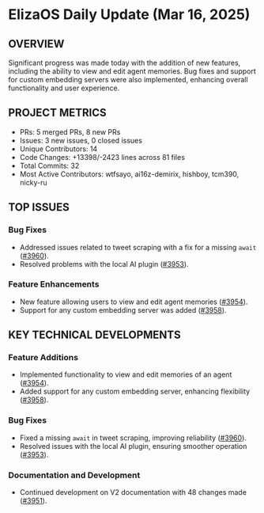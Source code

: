 # ElizaOS Daily Update (Mar 16, 2025)

## OVERVIEW 
Significant progress was made today with the addition of new features, including the ability to view and edit agent memories. Bug fixes and support for custom embedding servers were also implemented, enhancing overall functionality and user experience.

## PROJECT METRICS
- PRs: 5 merged PRs, 8 new PRs
- Issues: 3 new issues, 0 closed issues
- Unique Contributors: 14
- Code Changes: +13398/-2423 lines across 81 files
- Total Commits: 32
- Most Active Contributors: wtfsayo, ai16z-demirix, hishboy, tcm390, nicky-ru

## TOP ISSUES
### Bug Fixes
- Addressed issues related to tweet scraping with a fix for a missing `await` ([#3960](https://github.com/elizaos/eliza/issues/3960)).
- Resolved problems with the local AI plugin ([#3953](https://github.com/elizaos/eliza/issues/3953)).

### Feature Enhancements
- New feature allowing users to view and edit agent memories ([#3954](https://github.com/elizaos/eliza/issues/3954)).
- Support for any custom embedding server was added ([#3958](https://github.com/elizaos/eliza/issues/3958)).

## KEY TECHNICAL DEVELOPMENTS
### Feature Additions
- Implemented functionality to view and edit memories of an agent ([#3954](https://github.com/elizaos/eliza/pull/3954)).
- Added support for any custom embedding server, enhancing flexibility ([#3958](https://github.com/elizaos/eliza/pull/3958)).

### Bug Fixes
- Fixed a missing `await` in tweet scraping, improving reliability ([#3960](https://github.com/elizaos/eliza/pull/3960)).
- Resolved issues with the local AI plugin, ensuring smoother operation ([#3953](https://github.com/elizaos/eliza/pull/3953)).

### Documentation and Development
- Continued development on V2 documentation with 48 changes made ([#3951](https://github.com/elizaos/eliza/pull/3951)).